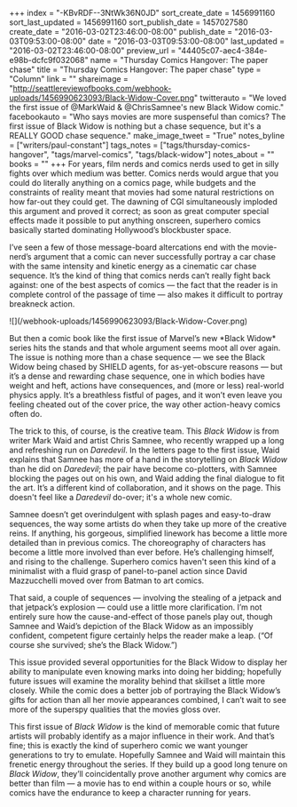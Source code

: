 +++
index = "-KBvRDF--3NtWk36N0JD"
sort_create_date = 1456991160
sort_last_updated = 1456991160
sort_publish_date = 1457027580
create_date = "2016-03-02T23:46:00-08:00"
publish_date = "2016-03-03T09:53:00-08:00"
date = "2016-03-03T09:53:00-08:00"
last_updated = "2016-03-02T23:46:00-08:00"
preview_url = "44405c07-aec4-384e-e98b-dcfc9f032068"
name = "Thursday Comics Hangover: The paper chase"
title = "Thursday Comics Hangover: The paper chase"
type = "Column"
link = ""
shareimage = "http://seattlereviewofbooks.com/webhook-uploads/1456990623093/Black-Widow-Cover.png"
twitterauto = "We loved the first issue of @MarkWaid & @ChrisSamnee's new Black Widow comic."
facebookauto = "Who says movies are more suspenseful than comics? The first issue of Black Widow is nothing but a chase sequence, but it's a REALLY GOOD chase sequence."
make_image_tweet = "True"
notes_byline = ["writers/paul-constant"]
tags_notes = ["tags/thursday-comics-hangover", "tags/marvel-comics", "tags/black-widow"]
notes_about = ""
books = ""
+++
For years, film nerds and comics nerds used to get in silly fights over which medium was better. Comics nerds would argue that you could do literally anything on a comics page, while budgets and the constraints of reality meant that movies had some natural restrictions on how far-out they could get. The dawning of CGI simultaneously imploded this argument and proved it correct; as soon as great computer special effects made it possible to put anything onscreen, superhero comics basically started dominating Hollywood’s blockbuster space.

I’ve seen a few of those message-board altercations end with the movie-nerd’s argument that a comic can never successfully portray a car chase with the same intensity and kinetic energy as a cinematic car chase sequence. It’s the kind of thing that comics nerds can’t really fight back against: one of the best aspects of comics — the fact that the reader is in complete control of the passage of time — also makes it difficult to portray breakneck action. 

<p class="image-left">![](/webhook-uploads/1456990623093/Black-Widow-Cover.png)</p>But then a comic book like the first issue of Marvel’s new *Black Widow* series hits the stands and that whole argument seems moot all over again. The issue is nothing more than a chase sequence — we see the Black Widow being chased by SHIELD agents, for as-yet-obscure reasons — but it’s a dense and rewarding chase sequence, one in which bodies have weight and heft, actions have consequences, and (more or less) real-world physics apply. It’s a breathless fistful of pages, and it won’t even leave you feeling cheated out of the cover price, the way other action-heavy comics often do.

The trick to this, of course, is the creative team. This *Black Widow* is from writer Mark Waid and artist Chris Samnee, who recently wrapped up a long and refreshing run on *Daredevil*. In the letters page to the first issue, Waid explains that Samnee has more of a hand in the storytelling on *Black Widow* than he did on *Daredevil*; the pair have become co-plotters, with Samnee blocking the pages out on his own, and Waid adding the final dialogue to fit the art. It’s a different kind of collaboration, and it shows on the page. This doesn't feel like a *Daredevil* do-over; it's a whole new comic.

Samnee doesn’t get overindulgent with splash pages and easy-to-draw sequences, the way some artists do when they take up more of the creative reins. If anything, his gorgeous, simplified linework has become a little more detailed than in previous comics. The choreography of characters has become a little more involved than ever before. He’s challenging himself, and rising to the challenge. Superhero comics haven't seen this kind of a minimalist with a fluid grasp of panel-to-panel action since David Mazzucchelli moved over from Batman to art comics. 

That said, a couple of sequences — involving the stealing of a jetpack and that jetpack’s explosion — could use a little more clarification. I’m not entirely sure how the cause-and-effect of those panels play out, though Samnee and Waid’s depiction of the Black Widow as an impossibly confident, competent figure certainly helps the reader make a leap. (“Of course she survived; she’s the Black Widow.”)

This issue provided several opportunities for the Black Widow to display her ability to manipulate even knowing marks into doing her bidding; hopefully future issues will examine the morality behind that skillset a little more closely. While the comic does a better job of portraying the Black Widow’s gifts for action than all her movie appearances combined, I can’t wait to see more of the superspy qualities that the movies gloss over.

This first issue of *Black Widow* is the kind of memorable comic that future artists will probably identify as a major influence in their work. And that’s fine; this is exactly the kind of superhero comic we want younger generations to try to emulate. Hopefully Samnee and Waid will maintain this frenetic energy throughout the series. If they build up a good long tenure on *Black Widow*, they’ll coincidentally prove another argument why comics are better than film — a movie has to end within a couple hours or so, while comics have the endurance to keep a character running for years.
